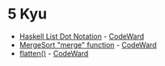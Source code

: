 # 5 Kyu
* [Haskell List Dot Notation](/solutions/javascript/5%20kyu/Haskell%20List%20Dot%20Notation) - [CodeWard](https://www.codewars.com/kata/53c8b29750fe70e4a2000610)
* [MergeSort "merge" function](/solutions/javascript/5%20kyu/MergeSort%20merge%20function) - [CodeWard](https://www.codewars.com/kata/52336a4436e0b095d8000093)
* [flatten()](/solutions/javascript/5%20kyu/flatten) - [CodeWard](https://www.codewars.com/kata/513fa1d75e4297ba38000003)